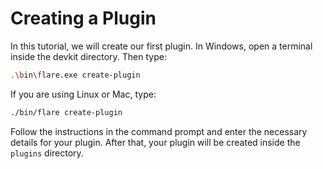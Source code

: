 
# Creating a Plugin

In this tutorial, we will create our first plugin. In Windows, open a terminal inside the devkit directory. Then type:

```sh
.\bin\flare.exe create-plugin
```

If you are using Linux or Mac, type:
```sh
./bin/flare create-plugin
```

Follow the instructions in the command prompt and enter the necessary details for your plugin.
After that, your plugin will be created inside the `plugins` directory.
